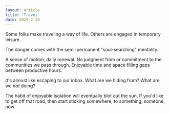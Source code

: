 ```yaml
---
layout: article
title: 'Travel'
date: 2019-2-28
---
```


Some folks make traveling a way of life. Others are engaged in temporary leisure.

The danger comes with the semi-permanent "soul-searching" mentality.

A sense of motion, daily renewal. No judgment from or commitment to the communities we pass through. Enjoyable time and space filling gaps between productive hours.

It's almost like escaping to our inbox. What are we hiding from? What are we _not_ doing?

The habit of enjoyable isolation will eventually blot out the sun. If you'd like to get off that road, then start sticking somewhere, to something, someone, now.
